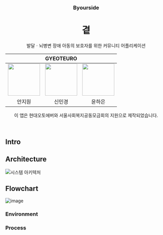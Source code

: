 <h3 align='center'>Byourside</h3>

<h1 align='center'>곁</h1>

<p align='center'> 발달ㆍ뇌병변 장애 아동의 보호자를 위한 커뮤니티 어플리케이션 </p>

<div align='center'>

<table>
    <thead>
        <tr>
            <th colspan="5">GYEOTEURO</th>
        </tr>
    </thead>
    <tbody>
        <tr>
          <tr>
            <td align='center'><a href="https://github.com/anjiwon319"><img src="https://avatars.githubusercontent.com/u/66212424?v=4" width="100" height="100"></td>
            <td align='center'><a href="https://github.com/Shin-MG"><img src="https://avatars.githubusercontent.com/u/66138381?v=4" width="100" height="100"></td>
            <td align='center'><a href="https://github.com/YunHaaaa"><img src="https://avatars.githubusercontent.com/u/63325450?v=4" width="100" height="100"></td>
          </tr>
          <tr>
            <td align='center'>안지원</td>
            <td align='center'>신민경</td>
            <td align='center'>윤하은</td>
          </tr>
        </tr>
    </tbody>
</table>
<p>이 앱은 현대오토에버와 서울사회복지공동모금회의 지원으로 제작되었습니다.</p>
</div>

&nbsp; 

## Intro


## Architecture
![시스템 아키텍처](https://github.com/GYEOTEURO/Byourside/assets/66212424/6f7d65e9-cca8-4583-a286-1c6ed53d3b0d)

## Flowchart
![image](https://github.com/GYEOTEURO/Byourside/assets/66212424/022bf9a5-1d00-411d-9fea-7548d9975739)


### Environment


### Process
